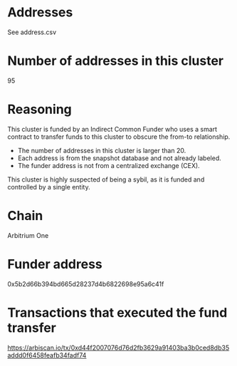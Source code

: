 # Addresses

See address.csv

# Number of addresses in this cluster

95

# Reasoning

This cluster is funded by an Indirect Common Funder who uses a smart contract to transfer funds to this cluster to obscure the from-to relationship.

- The number of addresses in this cluster is larger than 20.
- Each address is from the snapshot database and not already labeled.
- The funder address is not from a centralized exchange (CEX).

This cluster is highly suspected of being a sybil, as it is funded and controlled by a single entity.

# Chain

Arbitrium One

# Funder address

0x5b2d66b394bd665d28237d4b6822698e95a6c41f

# Transactions that executed the fund transfer

https://arbiscan.io/tx/0xd44f2007076d76d2fb3629a91403ba3b0ced8db35addd0f6458feafb34fadf74
